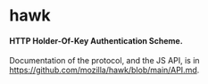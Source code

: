 # hawk

#### HTTP Holder-Of-Key Authentication Scheme.

Documentation of the protocol, and the JS API, is in https://github.com/mozilla/hawk/blob/main/API.md.
